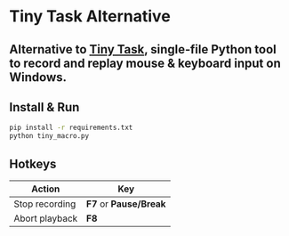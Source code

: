 # Tiny Task Alternative

Alternative to [Tiny Task](https://tinytask.net/), single‑file Python tool to record and replay mouse & keyboard input on Windows. 
---

## Install & Run

```bash
pip install -r requirements.txt
python tiny_macro.py
```

## Hotkeys

| Action         | Key                       |
| -------------- | ------------------------- |
| Stop recording | **F7** or **Pause/Break** |
| Abort playback | **F8**                    |